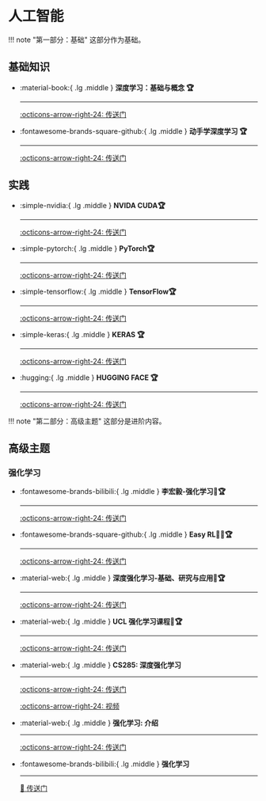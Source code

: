 # __人工智能__

!!! note "第一部分：基础"
    这部分作为基础。

## __基础知识__

<div class="grid cards" markdown>

-  :material-book:{ .lg .middle } __深度学习：基础与概念 🏆__

    ---

    [:octicons-arrow-right-24: <a href="https://www.bishopbook.com/" target="_blank"> 传送门 </a>](#)

-   :fontawesome-brands-square-github:{ .lg .middle } __动手学深度学习 🏆__

    --- 

    [:octicons-arrow-right-24: <a href="https://zh.d2l.ai/" target="_blank"> 传送门 </a>](#)

</div>

## __实践__

<div class="grid cards" markdown>

-   :simple-nvidia:{ .lg .middle } __NVIDA CUDA🏆__

    --- 

    [:octicons-arrow-right-24: <a href="https://docs.nvidia.com/cuda/cuda-installation-guide-microsoft-windows/" target="_blank"> 传送门 </a>](#) 

-   :simple-pytorch:{ .lg .middle } __PyTorch🏆__

    --- 

    [:octicons-arrow-right-24: <a href="https://pytorch.org/" target="_blank"> 传送门 </a>](#)

-   :simple-tensorflow:{ .lg .middle } __TensorFlow🏆__

    --- 

    [:octicons-arrow-right-24: <a href="https://www.tensorflow.org/" target="_blank"> 传送门 </a>](#)

-   :simple-keras:{ .lg .middle } __KERAS 🏆__

    --- 

    [:octicons-arrow-right-24: <a href="https://keras.io/" target="_blank"> 传送门 </a>](#) 

-   :hugging:{ .lg .middle } __HUGGING FACE 🏆__

    --- 

    [:octicons-arrow-right-24: <a href="https://huggingface.co/" target="_blank"> 传送门 </a>](#)

</div>


!!! note "第二部分：高级主题"
    这部分是进阶内容。

## __高级主题__

### __强化学习__

<div class="grid cards" markdown>

-   :fontawesome-brands-bilibili:{ .lg .middle } __李宏毅-强化学习🎯🏆__ 

    ---

    [:octicons-arrow-right-24: <a href="https://www.bilibili.com/video/BV1XP4y1d7Bk/?spm_id_from=333.337.search-card.all.click&vd_source=5a427660f0337fedc22d4803661d493f" target="_blank"> 传送门 </a>](#)

-   :fontawesome-brands-square-github:{ .lg .middle } __Easy RL🎯✅🏆__ 

    ---

    [:octicons-arrow-right-24: <a href="https://datawhalechina.github.io/easy-rl/#/" target="_blank"> 传送门 </a>](#)

-   :material-web:{ .lg .middle } __深度强化学习-基础、研究与应用🎯🏆__ 

    ---

    [:octicons-arrow-right-24: <a href="https://deepreinforcementlearningbook.org/" target="_blank"> 传送门 </a>](#)

-   :material-web:{ .lg .middle } __UCL 强化学习课程🎯🏆__ 

    ---

    [:octicons-arrow-right-24: <a href="https://www.davidsilver.uk/teaching/" target="_blank"> 传送门 </a>](#)

-   :material-web:{ .lg .middle } __CS285: 深度强化学习__ 

    ---


    [:octicons-arrow-right-24: <a href="http://rail.eecs.berkeley.edu/deeprlcourse/" target="_blank"> 传送门 </a>](#)

    [:octicons-arrow-right-24: <a href="https://www.youtube.com/playlist?list=PL_iWQOsE6TfX7MaC6C3HcdOf1g337dlC9" target="_blank"> 视频 </a>](#)

-   :material-web:{ .lg .middle } __强化学习: 介绍__ 

    ---

    [:octicons-arrow-right-24: <a href="http://incompleteideas.net/book/RLbook2018.pdf" target="_blank"> 传送门 </a>](#)

-   :fontawesome-brands-bilibili:{ .lg .middle } __强化学习__ 

    ---

    [🔗 <a href="https://space.bilibili.com/59807853/channel/collectiondetail?sid=908186" target="_blank"> 传送门 </a>](#)

</div>











<!-- ### __联邦学习__

### __多智能体系统__

### __图神经网络__

### __在线学习__ -->